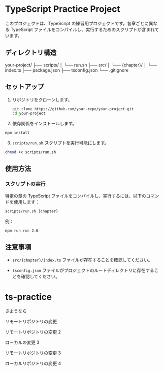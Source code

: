 # TypeScript Practice Project

このプロジェクトは、TypeScript の練習用プロジェクトです。各章ごとに異なる TypeScript ファイルをコンパイルし、実行するためのスクリプトが含まれています。

## ディレクトリ構造

your-project/
├── scripts/
│ └── run.sh
├── src/
│ └── {chapter}/
│ └── index.ts
├── package.json
├── tsconfig.json
└── .gitignore

## セットアップ

1. リポジトリをクローンします。

   ```bash
   git clone https://github.com/your-repo/your-project.git
   cd your-project
   ```

2. 依存関係をインストールします。

```zsh
npm install
```

3. `scripts/run.sh` スクリプトを実行可能にします。

```zsh
chmod +x scripts/run.sh
```

## 使用方法

### スクリプトの実行

特定の章の TypeScript ファイルをコンパイルし、実行するには、以下のコマンドを使用します：

```zsh
scripts/run.sh {chapter}
```

例：

```zsh
npm run run 2.6
```

## 注意事項

- `src/{chapter}/index.ts` ファイルが存在することを確認してください。

- `tsconfig.json` ファイルがプロジェクトのルートディレクトリに存在することを確認してください。

# ts-practice

さようなら

リモートリポジトリの変更

リモートリポジトリの変更 2

ローカルの変更 3

リモートリポジトリの変更 3

ローカルリポジトリの変更 4
